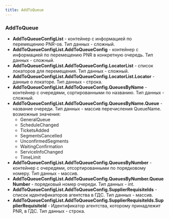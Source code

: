 ```yaml
---
title: AddToQueue
---
```


### AddToQueue

- **AddToQueueConfigList** - контейнер с информацией по перемещению PNR-ов. Тип данных - сложный.
- **AddToQueueConfigList.AddToQueueConfig** - контейнер с информацией по перемещению PNR в конкретную очередь. Тип данных - сложный.
- **AddToQueueConfigList.AddToQueueConfig.LocatorList** - список локаторов для перемещения. Тип данных - сложный.
- **AddToQueueConfigList.AddToQueueConfig.LocatorList.Locator** - данные о локаторе. Тип данных - строка.
- **AddToQueueConfigList.AddToQueueConfig.QueuesByName** - контейнер с очередями, сортированными по названию. Тип данных  - сложный.
- **AddToQueueConfigList.AddToQueueConfig.QueuesByName.Queue** - название очереди. Тип данных - массив перечисления QueueName. возможные значения:
    * GeneralQueue  
    * ScheduleChanged
    *  TicketsAdded  
    *  SegmentsCancelled
    *  UnconfirmedSegments
    *  WaitingConfirmation
    *  ServiceInfoChanged  
    *  TimeLimit
- **AddToQueueConfigList.AddToQueueConfig.QueuesByNumber** - контейнер с очередями, отсортированными по порядковому номеру. Тип данных  - массив. 
- **AddToQueueConfigList.AddToQueueConfig.QueuesByNumber.QueueNumber** - порядковый номер очереди. Тип данных - int.
- **AddToQueueConfigList.AddToQueueConfig.SupplierRequisiteIds** - список идентификаторов агентства в ГДС. Тип данных - массив.
- **AddToQueueConfigList.AddToQueueConfig.SupplierRequisiteIds.SupplierRequisiteId** - Идентификатор агентства, которому принадлежит PNR,  в ГДС. Тип данных - строка.
